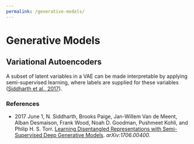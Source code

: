 ```yaml
---
permalink: /generative-models/
---
```

# Generative Models

## Variational Autoencoders

A subset of latent variables in a VAE can be made interpretable by applying semi-supervised learning, where labels are supplied for these variables ([Siddharth et al., 2017](https://arxiv.org/abs/1706.00400)).

### References

* 2017 June 1, N. Siddharth, Brooks Paige, Jan-Willem Van de Meent, Alban Desmaison, Frank Wood, Noah D. Goodman, Pushmeet Kohli, and Philip H. S. Torr. [Learning Disentangled Representations with Semi-Supervised Deep Generative Models](https://arxiv.org/abs/1706.00400). *arXiv:1706.00400*.
